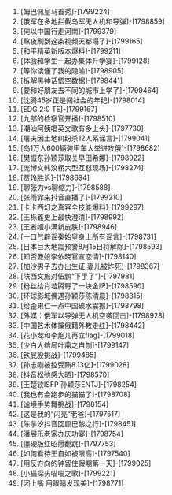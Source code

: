
1. [姆巴佩皇马首秀]-[1799224]
1. [俄军在多地拦截乌军无人机和导弹]-[1798859]
1. [何以中国行走河南]-[1799379]
1. [熬夜刷到这条视频天都塌了]-[1799165]
1. [和平精英新版本爆料]-[1799211]
1. [体验和学生一起办集体升学宴]-[1799128]
1. [等你读懂了我的隐喻]-[1798905]
1. [拆解黑神话悟空数据]-[1798441]
1. [要和好朋友去不同的城市上学了]-[1799464]
1. [沈腾45岁正是闯社会的年纪]-[1798014]
1. [EDG 2:0 TE]-[1799167]
1. [九部的检察官开播]-[1798510]
1. [潮汕阿姨唱英文歌有多上头]-[1797730]
1. [屠夫因土地纠纷杀12人系谣言]-[1799041]
1. [乌1万人600辆装甲车大举进攻俄]-[1798682]
1. [樊振东孙颖莎取关早田希娜]-[1798922]
1. [庞博文韩汶栩大型互怼现场]-[1798274]
1. [贾玲胜诉]-[1798694]
1. [聊张力vs聊缩力]-[1798588]
1. [张雨霏来抖音直播了]-[1799210]
1. [卡卡西幻之真容全技能爆料]-[1799297]
1. [王栎鑫史上最快澄清]-[1798992]
1. [王者姬小满新皮肤]-[1798946]
1. [一口气辟谣秦始皇身上所有谣言]-[1798731]
1. [日本巨大地震预警8月15日将解除]-[1798593]
1. [知否曼娘李依晓官宣恋情]-[1798140]
1. [加沙男子去办出生证 妻儿被炸死]-[1798367]
1. [陕西文旅对伍鹏“下手了”]-[1797981]
1. [粉丝给肖若腾寄了一块金牌]-[1798590]
1. [环球影城偶遇孙颖莎陈清晨]-[1798815]
1. [给歪果仁一点中国碳水震撼]-[1798798]
1. [外媒：俄军以导弹无人机空袭回击]-[1798928]
1. [中国艺术体操俄籍外教走红]-[1798442]
1. [花小龙和李炮儿再立flag]-[1799018]
1. [少白大结局叶鼎之自刎]-[1799147]
1. [铁屁股挑战]-[1799485]
1. [孙志刚被控受贿8.13亿]-[1799028]
1. [抖音松弛感大晒]-[1798570]
1. [王楚钦ISFP 孙颖莎ENTJ]-[1798254]
1. [我也有会跑步的猫猫了]-[1798708]
1. [谧境手势舞挑战]-[1798154]
1. [这是我的“闪亮”老爸]-[1797517]
1. [陈芋汐抖音回顾巴黎之行]-[1798451]
1. [潘展乐老家办庆功宴]-[1798754]
1. [僵硬版红昭愿翻跳]-[1797753]
1. [如何看待王自如被限高]-[1797540]
1. [用反方向的钟留住假期第一天]-[1799025]
1. [小猫探头喵喵之歌]-[1799221]
1. [闭上嘴 用眼睛发现美]-[1798771]